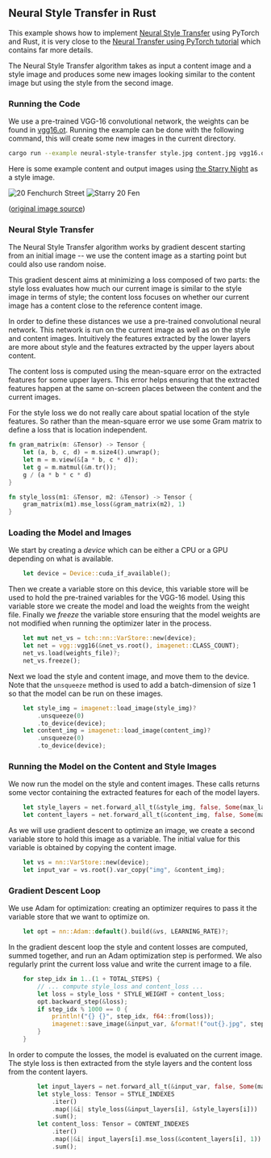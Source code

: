 ## Neural Style Transfer in Rust

This example shows how to implement
[Neural Style Transfer](https://arxiv.org/abs/1508.06576) using PyTorch and Rust,
it is very close to the
[Neural Transfer using PyTorch tutorial](https://pytorch.org/tutorials/advanced/neural_style_tutorial.html)
which contains far more details.

The Neural Style Transfer algorithm takes as input a content image and a style image and
produces some new images looking similar to the content image but using the style
from the second image.

### Running the Code
We use a pre-trained VGG-16 convolutional network, the weights can be found in
[vgg16.ot](https://github.com/LaurentMazare/tch-rs/releases/download/mw/vgg16.ot).
Running the example can be done with the following command, this will create
some new images in the current directory.

```bash
cargo run --example neural-style-transfer style.jpg content.jpg vgg16.ot
```

Here is some example content and output images using [the Starry Night](https://en.wikipedia.org/wiki/The_Starry_Night)
as a style image.

![20 Fenchurch Street](https://raw.githubusercontent.com/LaurentMazare/ocaml-torch/master/examples/neural_transfer/20fen.jpg)
![Starry 20 Fen](https://raw.githubusercontent.com/LaurentMazare/ocaml-torch/master/examples/neural_transfer/20fen-starry.jpg)

([original image source](https://commons.wikimedia.org/wiki/File:Walkie-Talkie_-_Sept_2015.jpg))

### Neural Style Transfer

The Neural Style Transfer algorithm works by gradient descent starting from an
initial image -- we use the content image as a starting point but could also
use random noise.

This gradient descent aims at minimizing a loss composed of two parts: the
style loss evaluates how much our current image is similar to the style image
in terms of style; the content loss focuses on whether our current
image has a content close to the reference content image.

In order to define these distances we use a pre-trained convolutional neural
network. This network is run on the current image as well as on the style and
content images.  Intuitively the features extracted by the lower layers are
more about style and the features extracted by the upper layers about content.

The content loss is computed using the mean-square error on the extracted
features for some upper layers.  This error helps ensuring that the extracted
features happen at the same on-screen places between the content and the
current images.

For the style loss we do not really care about spatial location of the style
features. So rather than the mean-square error we use some Gram matrix to
define a loss that is location independent.

```rust
fn gram_matrix(m: &Tensor) -> Tensor {
    let (a, b, c, d) = m.size4().unwrap();
    let m = m.view(&[a * b, c * d]);
    let g = m.matmul(&m.tr());
    g / (a * b * c * d)
}

fn style_loss(m1: &Tensor, m2: &Tensor) -> Tensor {
    gram_matrix(m1).mse_loss(&gram_matrix(m2), 1)
}
```

### Loading the Model and Images

We start by creating a *device* which can be either a CPU or a GPU depending on
what is available.

```rust
    let device = Device::cuda_if_available();
```

Then we create a variable store on this device, this variable store will be
used to hold the pre-trained variables for the VGG-16 model.  Using this
variable store we create the model and load the weights from the weight file.
Finally we *freeze* the variable store ensuring that the model weights are not
modified when running the optimizer later in the process.

```rust
    let mut net_vs = tch::nn::VarStore::new(device);
    let net = vgg::vgg16(&net_vs.root(), imagenet::CLASS_COUNT);
    net_vs.load(weights_file)?;
    net_vs.freeze();
```

Next we load the style and content image, and move them to the device.  Note
that the `unsqueeze` method is used to add a batch-dimension of size 1 so that
the model can be run on these images.

```rust
    let style_img = imagenet::load_image(style_img)?
        .unsqueeze(0)
        .to_device(device);
    let content_img = imagenet::load_image(content_img)?
        .unsqueeze(0)
        .to_device(device);
```

### Running the Model on the Content and Style Images

We now run the model on the style and content images. These calls returns some
vector containing the extracted features for each of the model layers.
```rust
    let style_layers = net.forward_all_t(&style_img, false, Some(max_layer));
    let content_layers = net.forward_all_t(&content_img, false, Some(max_layer));
```

As we will use gradient descent to optimize an image, we create a second
variable store to hold this image as a variable.  The initial value for this
variable is obtained by copying the content image.

```rust
    let vs = nn::VarStore::new(device);
    let input_var = vs.root().var_copy("img", &content_img);
```

### Gradient Descent Loop

We use Adam for optimization: creating an optimizer requires to pass it the
variable store that we want to optimize on.

```rust
    let opt = nn::Adam::default().build(&vs, LEARNING_RATE)?;
```

In the gradient descent loop the style and content losses are computed,
summed together, and run an Adam optimization step is performed.
We also regularly print the current loss value and write the current image
to a file.

```rust
    for step_idx in 1..(1 + TOTAL_STEPS) {
        // ... compute style_loss and content_loss ...
        let loss = style_loss * STYLE_WEIGHT + content_loss;
        opt.backward_step(&loss);
        if step_idx % 1000 == 0 {
            println!("{} {}", step_idx, f64::from(loss));
            imagenet::save_image(&input_var, &format!("out{}.jpg", step_idx))?;
        }
    }
```

In order to compute the losses, the model is evaluated on the current image.
The style loss is then extracted from the style layers and the content loss from
the content layers.

```rust
        let input_layers = net.forward_all_t(&input_var, false, Some(max_layer));
        let style_loss: Tensor = STYLE_INDEXES
            .iter()
            .map(|&i| style_loss(&input_layers[i], &style_layers[i]))
            .sum();
        let content_loss: Tensor = CONTENT_INDEXES
            .iter()
            .map(|&i| input_layers[i].mse_loss(&content_layers[i], 1))
            .sum();
```
